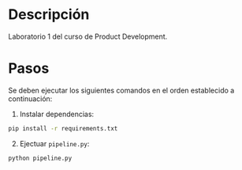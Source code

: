 
# Descripción
Laboratorio 1 del curso de Product Development. 

# Pasos
Se deben ejecutar los siguientes comandos en el orden establecido a continuación:
1. Instalar dependencias:

```bash
pip install -r requirements.txt
```
2. Ejectuar `pipeline.py`:
```bash
python pipeline.py
```
